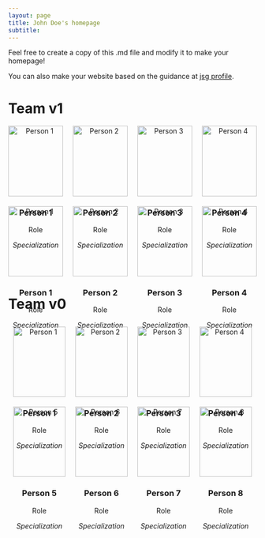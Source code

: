 ```yaml
---
layout: page
title: John Doe's homepage
subtitle: 
---
```


Feel free to create a copy of this .md file and modify it to make your homepage!

You can also make your website based on the guidance at [jsg profile](https://eps.jsg.utexas.edu/files/Updating-JSG-Profile.pdf).


# Team v1

<div style="display: grid; grid-template-columns: repeat(4, 1fr); gap: 20px; text-align: center;">

<div>
    <img src="img/Liang.jpg" alt="Person 1" style="width: 100%; max-width: 150px;"/>
    <h3>Person 1</h3>
    <p>Role</p>
    <p><em>Specialization</em></p>
</div>

<div>
    <img src="img/Liang.jpg" alt="Person 2" style="width: 100%; max-width: 150px;"/>
    <h3>Person 2</h3>
    <p>Role</p>
    <p><em>Specialization</em></p>
</div>

<div>
    <img src="img/Liang.jpg" alt="Person 3" style="width: 100%; max-width: 150px;"/>
    <h3>Person 3</h3>
    <p>Role</p>
    <p><em>Specialization</em></p>
</div>

<div>
    <img src="img/Liang.jpg" alt="Person 4" style="width: 100%; max-width: 150px;"/>
    <h3>Person 4</h3>
    <p>Role</p>
    <p><em>Specialization</em></p>
</div>


<div>
    <img src="img/Liang.jpg" alt="Person 1" style="width: 100%; max-width: 150px;"/>
    <h3>Person 1</h3>
    <p>Role</p>
    <p><em>Specialization</em></p>
</div>

<div>
    <img src="img/Liang.jpg" alt="Person 2" style="width: 100%; max-width: 150px;"/>
    <h3>Person 2</h3>
    <p>Role</p>
    <p><em>Specialization</em></p>
</div>

<div>
    <img src="img/Liang.jpg" alt="Person 3" style="width: 100%; max-width: 150px;"/>
    <h3>Person 3</h3>
    <p>Role</p>
    <p><em>Specialization</em></p>
</div>

<div>
    <img src="img/Liang.jpg" alt="Person 4" style="width: 100%; max-width: 150px;"/>
    <h3>Person 4</h3>
    <p>Role</p>
    <p><em>Specialization</em></p>
</div>

</div>


# Team v0

<div style="display: flex; justify-content: space-around; text-align: center; flex-wrap: wrap;">

<div style="flex: 1; max-width: 25%; margin: 10px;">
    <img src="img/Liang.jpg" alt="Person 1" style="width: 100%; max-width: 150px;"/>
    <h3>Person 1</h3>
    <p>Role</p>
    <p><em>Specialization</em></p>
</div>

<div style="flex: 1; max-width: 25%; margin: 10px;">
    <img src="img/Liang.jpg" alt="Person 2" style="width: 100%; max-width: 150px;"/>
    <h3>Person 2</h3>
    <p>Role</p>
    <p><em>Specialization</em></p>
</div>

<div style="flex: 1; max-width: 25%; margin: 10px;">
    <img src="img/Liang.jpg" alt="Person 3" style="width: 100%; max-width: 150px;"/>
    <h3>Person 3</h3>
    <p>Role</p>
    <p><em>Specialization</em></p>
</div>

<div style="flex: 1; max-width: 25%; margin: 10px;">
    <img src="img/Liang.jpg" alt="Person 4" style="width: 100%; max-width: 150px;"/>
    <h3>Person 4</h3>
    <p>Role</p>
    <p><em>Specialization</em></p>
</div>

<!-- Repeat for the next set of 4 people -->
<div style="flex: 1; max-width: 25%; margin: 10px;">
    <img src="img/Liang.jpg" alt="Person 5" style="width: 100%; max-width: 150px;"/>
    <h3>Person 5</h3>
    <p>Role</p>
    <p><em>Specialization</em></p>
</div>

<div style="flex: 1; max-width: 25%; margin: 10px;">
    <img src="img/Liang.jpg" alt="Person 6" style="width: 100%; max-width: 150px;"/>
    <h3>Person 6</h3>
    <p>Role</p>
    <p><em>Specialization</em></p>
</div>

<div style="flex: 1; max-width: 25%; margin: 10px;">
    <img src="img/Liang.jpg" alt="Person 7" style="width: 100%; max-width: 150px;"/>
    <h3>Person 7</h3>
    <p>Role</p>
    <p><em>Specialization</em></p>
</div>

<div style="flex: 1; max-width: 25%; margin: 10px;">
    <img src="img/Liang.jpg" alt="Person 8" style="width: 100%; max-width: 150px;"/>
    <h3>Person 8</h3>
    <p>Role</p>
    <p><em>Specialization</em></p>
</div>

<!-- Continue repeating for all 16 people -->
</div>
